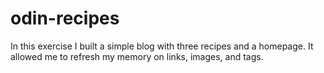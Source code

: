 # odin-recipes
In this exercise I built a simple blog with three recipes and a homepage. 
It allowed me to refresh my memory on links, images, and tags. 